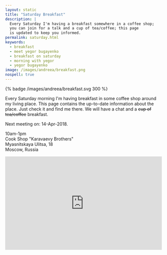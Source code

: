 ```yaml
---
layout: static
title: "Saturday Breakfast"
description: |
  Every Saturday I'm having a breakfast somewhere in a coffee shop;
  you can join for a talk and a cup of tea/coffee; this page
  is updated to keep you informed.
permalink: saturday.html
keywords:
  - breakfast
  - meet yegor bugayenko
  - breakfast on saturday
  - morning with yegor
  - yegor bugayenko
image: /images/andreea/breakfast.png
nospell: true
---
```


{% badge /images/andreea/breakfast.svg 300 %}

Every Saturday morning I'm having breakfast in some coffee shop
around my living place. This page contains the up-to-date information about
the place. Just check it and find me there. We will have a chat
and a <del>cup of tea/coffee</del> breakfast.

Next meeting on: 14-Apr-2018.

10am-1pm<br/>
Cook Shop "Karavaevy Brothers"<br/>
Myasnitskaya Ulitsa, 18<br/>
Moscow, Russia

<iframe src="https://www.google.com/maps/embed?pb=!1m14!1m8!1m3!1d8979.388804039796!2d37.6324301!3d55.7611565!3m2!1i1024!2i768!4f13.1!3m3!1m2!1s0x0%3A0x8c9a63d84a054325!2sCook+Shop+%22Karavaevy+Brothers%22!5e0!3m2!1sen!2sru!4v1519545235882"
  style="width:100%;height:300px;border:0;max-width:100%" allowfullscreen="true"></iframe>
